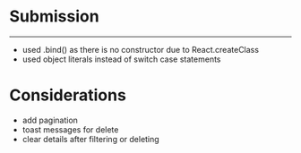 # Submission
---
- used .bind() as there is no constructor due to React.createClass
- used object literals instead of switch case statements


# Considerations

- add pagination
- toast messages for delete
- clear details after filtering or deleting
